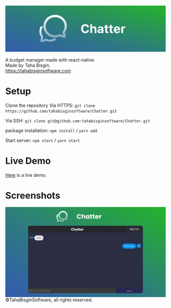 ![Chatter](https://github.com/tahabisginsoftware/Chatter/blob/master/screenshots/Github%20Cover.png "Chatter")

A budget manager made with react-native. <br>
Made by Taha Bisgin. <br>
https://tahabisginsoftware.com

# Setup

Clone the repository
Via HTTPS: `git clone https://github.com/tahabisginsoftware/Chatter.git`

Via SSH: `git clone git@github.com:tahabisginsoftware/Chatter.git`

package installation: `npm install` / `yarn add`

Start server: `npm start` / `yarn start`

# Live Demo

[Here](https://tahabisginsoftware.com) is a live demo.

# Screenshots
<img align="left" alt="budget1" src="https://github.com/tahabisginsoftware/Chatter/blob/master/screenshots/screen_one.png" width="1920" />
<br>
©TahaBisginSoftware, all rights reserved.
